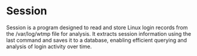 # Session


Session is a program designed to read and store Linux login records from the /var/log/wtmp file for analysis. 
It extracts session information using the last command and saves it to a database, enabling efficient querying and analysis of login activity over time.